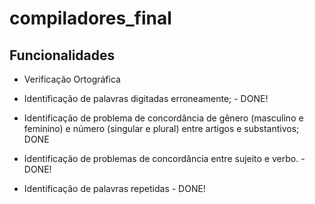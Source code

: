# compiladores_final


## Funcionalidades

* Verificação Ortográfica

* Identificação de palavras digitadas erroneamente; - DONE!

* Identificação de problema de concordância de gênero (masculino e feminino) e número (singular e plural) entre artigos e substantivos; DONE

* Identificação de problemas de concordância entre sujeito e verbo. - DONE!

* Identificação de palavras repetidas - DONE!
